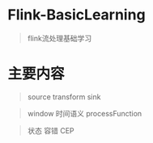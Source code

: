# Flink-BasicLearning
> flink流处理基础学习 
 
 
# 主要内容
> source transform sink 

> window 时间语义 processFunction 

> 状态 容错 CEP 
